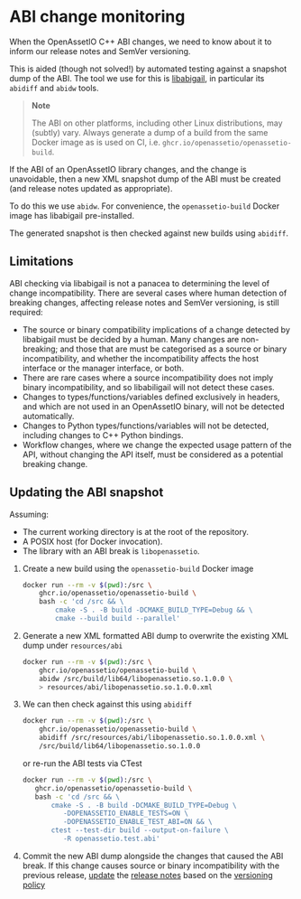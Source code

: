 # ABI change monitoring

When the OpenAssetIO C++ ABI changes, we need to know about it to inform
our release notes and SemVer versioning.

This is aided (though not solved!) by automated testing against a
snapshot dump of the ABI. The tool we use for this
is [libabigail](https://sourceware.org/libabigail/manual/libabigail-overview.html),
in particular its `abidiff` and `abidw` tools.

> **Note**
>
> The ABI on other platforms, including other Linux distributions, may
> (subtly) vary. Always generate a dump of a build from the same Docker
> image as is used on CI, i.e. `ghcr.io/openassetio/openassetio-build`.

If the ABI of an OpenAssetIO library changes, and the change is
unavoidable, then a new XML snapshot dump of the ABI must be created
(and release notes updated as appropriate).

To do this we use `abidw`. For convenience, the `openassetio-build`
Docker image has libabigail pre-installed.

The generated snapshot is then checked against new builds using
`abidiff`.

## Limitations

ABI checking via libabigail is not a panacea to determining the level of
change incompatibility. There are several cases where human detection of
breaking changes, affecting release notes and SemVer versioning, is
still required:

* The source or binary compatibility implications of a change detected
  by libabigail must be decided by a human. Many changes are
  non-breaking; and those that are must be categorised as a source or
  binary incompatibility, and whether the incompatibility affects the
  host interface or the manager interface, or both.
* There are rare cases where a source incompatibility does not imply
  binary incompatibility, and so libabiligail will not detect these
  cases.
* Changes to types/functions/variables defined exclusively in headers,
  and which are not used in an OpenAssetIO binary, will not be detected
  automatically.
* Changes to Python types/functions/variables will not be detected,
  including changes to C++ Python bindings.
* Workflow changes, where we change the expected usage pattern of the
  API, without changing the API itself, must be considered as a
  potential breaking change.

## Updating the ABI snapshot

Assuming:

* The current working directory is at the root of the repository.
* A POSIX host (for Docker invocation).
* The library with an ABI break is `libopenassetio`.

1. Create a new build using the `openassetio-build` Docker image

   ```sh
   docker run --rm -v $(pwd):/src \
       ghcr.io/openassetio/openassetio-build \
       bash -c 'cd /src && \
           cmake -S . -B build -DCMAKE_BUILD_TYPE=Debug && \
           cmake --build build --parallel'
   ```

2. Generate a new XML formatted ABI dump to overwrite the existing XML
   dump under `resources/abi`

   ```sh
   docker run --rm -v $(pwd):/src \
       ghcr.io/openassetio/openassetio-build \
       abidw /src/build/lib64/libopenassetio.so.1.0.0 \
       > resources/abi/libopenassetio.so.1.0.0.xml
   ```

3. We can then check against this using `abidiff`

    ```sh
    docker run --rm -v $(pwd):/src \
        ghcr.io/openassetio/openassetio-build \
        abidiff /src/resources/abi/libopenassetio.so.1.0.0.xml \
        /src/build/lib64/libopenassetio.so.1.0.0
    ```

   or re-run the ABI tests via CTest

    ```sh
    docker run --rm -v $(pwd):/src \
       ghcr.io/openassetio/openassetio-build \
       bash -c 'cd /src && \
           cmake -S . -B build -DCMAKE_BUILD_TYPE=Debug \
              -DOPENASSETIO_ENABLE_TESTS=ON \
              -DOPENASSETIO_ENABLE_TEST_ABI=ON && \
           ctest --test-dir build --output-on-failure \
              -R openassetio.test.abi'
    ```

4. Commit the new ABI dump alongside the changes that caused the ABI
   break. If this change causes source or binary incompatibility with
   the previous release, [update](../../doc/contributing/CHANGES.md) the
   [release notes](../../RELEASE_NOTES.md) based on the
   [versioning policy](../../README.md#versioning-strategy)
